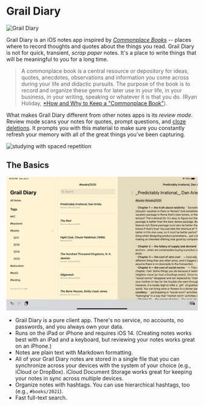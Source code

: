 # Grail Diary

![Grail Diary](https://static.wikia.nocookie.net/indianajones/images/9/9b/Henry_1912.jpg/revision/latest/scale-to-width-down/340?cb=20100518220328)

Grail Diary is an iOS notes app inspired by [*Commonplace Books*](https://en.wikipedia.org/wiki/Commonplace_book) -- places where to record thoughts and quotes about the things you read. Grail Diary is not for quick, transient, *scrap paper* notes. It's a place to write things that will be meaningful to you for a long time.

> A commonplace book is a central resource or depository for ideas, quotes, anecdotes, observations and information you come across during your life and didactic pursuits. The purpose of the book is to record and organize these gems for later use in your life, in your business, in your writing, speaking or whatever it is that you do. (Ryan Holiday, [*How and Why to Keep a "Commonplace Book"](https://ryanholiday.net/how-and-why-to-keep-a-commonplace-book/)).

What makes Grail Diary different from other notes apps is its *review mode*. Review mode scans your notes for quotes, prompt questions, and [cloze deletions](https://en.wikipedia.org/wiki/Cloze_test). It prompts you with this material to make sure you constantly refresh your memory with all of the great things you've been capturing.

![studying with spaced repetition](Docs/study-session.gif)

## The Basics

![iPad overview](Docs/ipad-3column.png)

* Grail Diary is a pure client app. There's no service, no accounts, no passwords, and you always own your data.
* Runs on the iPad or iPhone and requires iOS 14. (Creating notes works best with an iPad and a keyboard, but reviewing your notes works great on an iPhone.)
* Notes are plain text with Markdown formatting.
* All of your Grail Diary notes are stored in a single file that you can synchronize across your devices with the system of your choice (e.g., iCloud or DropBox). iCloud Document Storage works great for keeping your notes in sync across multiple devices.
* Organize notes with hashtags. You can use hierarchical hashtags, too (e.g., `#books/2021`).
* Fast full-text search.

